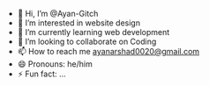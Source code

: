 - 👋 Hi, I’m @Ayan-Gitch
- 👀 I’m interested in website design
- 🌱 I’m currently learning web development
- 💞️ I’m looking to collaborate on Coding
- 📫 How to reach me ayanarshad0020@gmail.com
- 😄 Pronouns: he/him
- ⚡ Fun fact: ...

<!---
Ayan-Gitch/Ayan-Gitch is a ✨ special ✨ repository because its `README.md` (this file) appears on your GitHub profile.
You can click the Preview link to take a look at your changes.
--->
